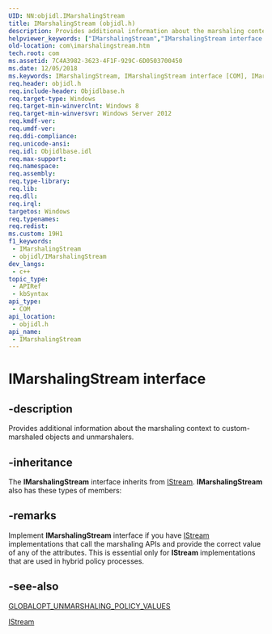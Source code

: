 ```yaml
---
UID: NN:objidl.IMarshalingStream
title: IMarshalingStream (objidl.h)
description: Provides additional information about the marshaling context to custom-marshaled objects and unmarshalers.
helpviewer_keywords: ["IMarshalingStream","IMarshalingStream interface [COM]","IMarshalingStream interface [COM]","described","com.imarshalingstream","objidl/IMarshalingStream"]
old-location: com\imarshalingstream.htm
tech.root: com
ms.assetid: 7C4A3982-3623-4F1F-929C-6D0503700450
ms.date: 12/05/2018
ms.keywords: IMarshalingStream, IMarshalingStream interface [COM], IMarshalingStream interface [COM],described, com.imarshalingstream, objidl/IMarshalingStream
req.header: objidl.h
req.include-header: Objidlbase.h
req.target-type: Windows
req.target-min-winverclnt: Windows 8
req.target-min-winversvr: Windows Server 2012
req.kmdf-ver: 
req.umdf-ver: 
req.ddi-compliance: 
req.unicode-ansi: 
req.idl: Objidlbase.idl
req.max-support: 
req.namespace: 
req.assembly: 
req.type-library: 
req.lib: 
req.dll: 
req.irql: 
targetos: Windows
req.typenames: 
req.redist: 
ms.custom: 19H1
f1_keywords:
 - IMarshalingStream
 - objidl/IMarshalingStream
dev_langs:
 - c++
topic_type:
 - APIRef
 - kbSyntax
api_type:
 - COM
api_location:
 - objidl.h
api_name:
 - IMarshalingStream
---
```


# IMarshalingStream interface


## -description

Provides additional information about the marshaling context to custom-marshaled objects and unmarshalers.

## -inheritance

The <b>IMarshalingStream</b> interface inherits from <a href="/windows/desktop/api/objidl/nn-objidl-istream">IStream</a>. <b>IMarshalingStream</b> also has these types of members:

## -remarks

Implement <b>IMarshalingStream</b> interface if you have <a href="/windows/desktop/api/objidl/nn-objidl-istream">IStream</a> implementations that call the marshaling APIs and provide the correct value of any of the attributes. This is essential only for <b>IStream</b> implementations that are used in hybrid policy processes.

## -see-also

<a href="/windows/win32/api/objidl/ne-objidl-globalopt_unmarshaling_policy_values">GLOBALOPT_UNMARSHALING_POLICY_VALUES</a>



<a href="/windows/desktop/api/objidl/nn-objidl-istream">IStream</a>
